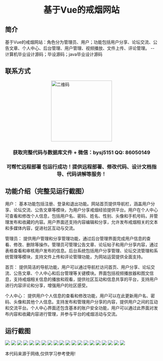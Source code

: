 <p><h1 align="center">基于Vue的戒烟网站</h1></p>

## 简介
基于Vue的戒烟网站：角色分为管理员、用户；功能包括用户分享、论坛交流、公告文章、个人中心、后台管理、用户管理、视频播放、文件上传、评论管理。    --计算机毕业设计源码；毕设源码；java毕业设计源码


## 联系方式
<img src="https://bs-1329754181.cos.ap-shanghai.myqcloud.com/wx.jpg" alt="二维码" style="display: block; margin: 0 auto;" width="200px">
<p><h3 align="center">获取完整代码与数据库文件 + 微信：bysj5151 QQ: 86050149</h3></p>
<p><h3 align="center">可帮忙远程部署 包运行成功！提供远程部署、修改代码、设计文档指导、代码讲解等服务！</h3></p>

## 功能介绍（完整见运行截图）
用户： 基本功能包括注册、登录和退出功能。网站首页提供导航栏，涵盖用户分享、论坛交流、公告文章等模块，为用户分享戒烟经验提供平台。用户在个人中心可查看和修改个人信息，包括用户名、密码、姓名、性别、头像和手机号码，并管理发布和收藏的内容。用户界面还支持内容编辑和分享，允许发布戒烟相关的文本和多媒体内容，促进社区互动与交流。

管理员： 提供用户管理和分享管理功能，通过后台管理界面完成用户信息的查看、修改、删除等操作。管理员可管理公告文章、论坛帖子和用户分享内容，通过表格查看和审核用户发布的信息。后台系统包括用户分享管理、论坛交流管理和系统管理等模块，支持文件上传和评论管理功能，为网站运营提供全面支持。

首页： 提供简洁的导航功能，用户可以通过导航栏访问首页、用户分享、论坛交流、公告文章、个人中心和后台管理等关键模块。界面包括视频播放器和图文信息，支持戒烟相关信息的播放和观看，提供社区互动和信息共享的平台，支持用户进行内容评论和分享，增强用户的社区感受。

个人中心： 提供用户个人信息的查看和修改功能，用户可以在此更新用户名、密码、头像和其他个人信息。支持发布和管理用户分享的内容，提供用户之间的互动和交流平台。个人中心界面还包含基本的账户安全功能，用户可以通过此界面对发布内容和收藏内容进行管理，并参与平台的戒烟活动与交流。


## 运行截图
![](https://bs-1329754181.cos.ap-shanghai.myqcloud.com/ssm/QuitSmokingWebsite/img/001.jpg)
![](https://bs-1329754181.cos.ap-shanghai.myqcloud.com/ssm/QuitSmokingWebsite/img/002.jpg)
![](https://bs-1329754181.cos.ap-shanghai.myqcloud.com/ssm/QuitSmokingWebsite/img/003.jpg)
![](https://bs-1329754181.cos.ap-shanghai.myqcloud.com/ssm/QuitSmokingWebsite/img/004.jpg)
![](https://bs-1329754181.cos.ap-shanghai.myqcloud.com/ssm/QuitSmokingWebsite/img/005.jpg)
![](https://bs-1329754181.cos.ap-shanghai.myqcloud.com/ssm/QuitSmokingWebsite/img/006.jpg)
![](https://bs-1329754181.cos.ap-shanghai.myqcloud.com/ssm/QuitSmokingWebsite/img/007.jpg)
![](https://bs-1329754181.cos.ap-shanghai.myqcloud.com/ssm/QuitSmokingWebsite/img/008.jpg)
![](https://bs-1329754181.cos.ap-shanghai.myqcloud.com/ssm/QuitSmokingWebsite/img/009.jpg)
![](https://bs-1329754181.cos.ap-shanghai.myqcloud.com/ssm/QuitSmokingWebsite/img/010.jpg)
![](https://bs-1329754181.cos.ap-shanghai.myqcloud.com/ssm/QuitSmokingWebsite/img/011.jpg)
![](https://bs-1329754181.cos.ap-shanghai.myqcloud.com/ssm/QuitSmokingWebsite/img/012.jpg)
![](https://bs-1329754181.cos.ap-shanghai.myqcloud.com/ssm/QuitSmokingWebsite/img/013.jpg)
![](https://bs-1329754181.cos.ap-shanghai.myqcloud.com/ssm/QuitSmokingWebsite/img/014.jpg)
![](https://bs-1329754181.cos.ap-shanghai.myqcloud.com/ssm/QuitSmokingWebsite/img/015.jpg)
![](https://bs-1329754181.cos.ap-shanghai.myqcloud.com/ssm/QuitSmokingWebsite/img/016.jpg)
![](https://bs-1329754181.cos.ap-shanghai.myqcloud.com/ssm/QuitSmokingWebsite/img/017.jpg)
![](https://bs-1329754181.cos.ap-shanghai.myqcloud.com/ssm/QuitSmokingWebsite/img/018.jpg)
![](https://bs-1329754181.cos.ap-shanghai.myqcloud.com/ssm/QuitSmokingWebsite/img/019.jpg)
![](https://bs-1329754181.cos.ap-shanghai.myqcloud.com/ssm/QuitSmokingWebsite/img/020.jpg)

<p>本代码来源于网络,仅供学习参考使用!</p>
